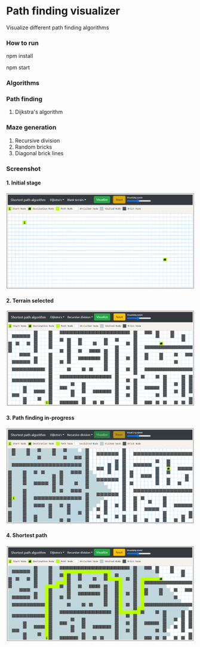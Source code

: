 # Path finding visualizer

Visualize different path finding algorithms

### How to run

npm install

npm start

### Algorithms

### Path finding

1. Dijkstra's algorithm

### Maze generation

1. Recursive division
2. Random bricks
3. Diagonal brick lines

### Screenshot

#### 1. Initial stage

![Screen](./screenshots/1.PNG)

#### 2. Terrain selected

![Screen](./screenshots/2.PNG)

#### 3. Path finding in-progress

![Screen](./screenshots/3.PNG)

#### 4. Shortest path

![Screen](./screenshots/4.PNG)
